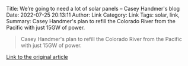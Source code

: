 Title: We’re going to need a lot of solar panels – Casey Handmer's blog
Date: 2022-07-25 20:13:11
Author: Link
Category: Link
Tags: solar, link, 
Summary: Casey Handmer's plan to refill the Colorado River from the Pacific with just 15GW of power.

> Casey Handmer's plan to refill the Colorado River from the Pacific with just 15GW of power.
> 
>  

[Link to the original article](https://caseyhandmer.wordpress.com/2022/07/22/were-going-to-need-a-lot-of-solar-panels/)
